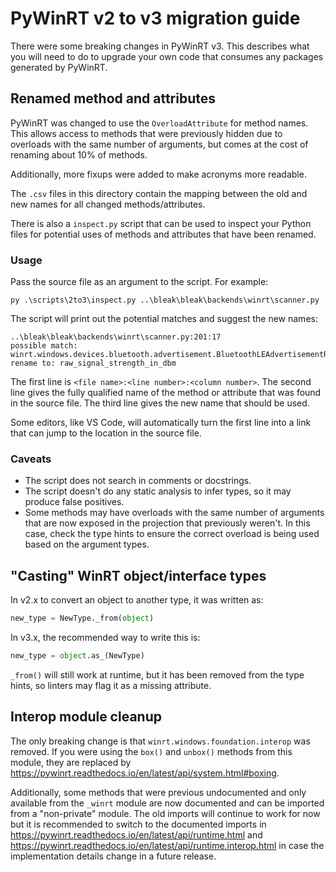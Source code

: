 # PyWinRT v2 to v3 migration guide

There were some breaking changes in PyWinRT v3. This describes what
you will need to do to upgrade your own code that consumes any packages
generated by PyWinRT.

## Renamed method and attributes

PyWinRT was changed to use the `OverloadAttribute` for method names. This allows
access to methods that were previously hidden due to overloads with the same
number of arguments, but comes at the cost of renaming about 10% of methods.

Additionally, more fixups were added to make acronyms more readable.

The `.csv` files in this directory contain the mapping between the old and new
names for all changed methods/attributes.

There is also a `inspect.py` script that can be used to inspect your Python
files for potential uses of methods and attributes that have been renamed.

### Usage

Pass the source file as an argument to the script. For example:

    py .\scripts\2to3\inspect.py ..\bleak\bleak\backends\winrt\scanner.py

The script will print out the potential matches and suggest the new names:

    ..\bleak\bleak\backends\winrt\scanner.py:201:17
    possible match: winrt.windows.devices.bluetooth.advertisement.BluetoothLEAdvertisementReceivedEventArgs.raw_signal_strength_in_d_bm
    rename to: raw_signal_strength_in_dbm

The first line is `<file name>:<line number>:<column number>`. The second line
gives the fully qualified name of the method or attribute that was found in the
source file. The third line gives the new name that should be used.

Some editors, like VS Code, will automatically turn the first line into a link
that can jump to the location in the source file.

### Caveats

* The script does not search in comments or docstrings.
* The script doesn't do any static analysis to infer types, so it may produce
  false positives.
* Some methods may have overloads with the same number of arguments that are
  now exposed in the projection that previously weren't. In this case, check
  the type hints to ensure the correct overload is being used based on the
  argument types.

## "Casting" WinRT object/interface types

In v2.x to convert an object to another type, it was written as:

```python
new_type = NewType._from(object)
```
In v3.x, the recommended way to write this is:

```python
new_type = object.as_(NewType)
```

`_from()` will still work at runtime, but it has been removed from the
type hints, so linters may flag it as a missing attribute.

## Interop module cleanup

The only breaking change is that `winrt.windows.foundation.interop` was removed.
If you were using the `box()` and `unbox()` methods from this module, they are
replaced by <https://pywinrt.readthedocs.io/en/latest/api/system.html#boxing>.

Additionally, some methods that were previous undocumented and only available
from the `_winrt` module are now documented and can be imported from a
"non-private" module. The old imports will continue to work for now but it is
recommended to switch to the documented imports in
<https://pywinrt.readthedocs.io/en/latest/api/runtime.html> and
<https://pywinrt.readthedocs.io/en/latest/api/runtime.interop.html> in case the
implementation details change in a future release.
